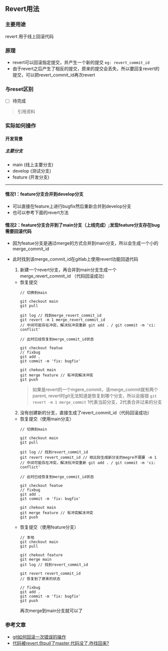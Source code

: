 ## Revert用法

### 主要用途
revert 用于线上回滚代码

### 原理
- revert可以回滚指定提交，并产生一个新的提交 `eg: revert_commit_id`
- 由于revert之后产生了相反的提交，原来的提交会丢失，所以要回复revert的提交，可以把revert_commit_id再次revert

### 与reset区别
- [ ] 待完成
> 引用资料

### 实际如何操作

#### 开发背景

##### 主要分支
  - main (线上主要分支)
  - develop (测试分支)
  - feature (开发分支)

***
#### 情况1：feature分支合并到develop分支
  - 可以直接在feature上进行bugfix然后重新合并到develop分支
  - 也可以参考下面的revert方法

#### 情况2：feature分支合并到了main分支（上线完成）;发现feature分支存在bug需要回滚代码

- 因为featue分支是通过merge的方式合并到main分支，所以会生成一个小的merge_commit_id

- 此时找到该merge_commit_id在gitlab上使用revert功能回退代码
  1. 新建一个revert分支，再合并到main分支生成一个merge_revert_commit_id （代码回滚成功）
    - 恢复提交
      ```
      // 切换到main
      
      git checkout main
      git pull
      
      git log // 找到merge_revert_commit_id
      git revert -m 1 merge_revert_commit_id
      // 中间可能存在冲突，解决玩冲突重新 git add . / git commit -m 'ci: conflict'
      
      // 此时已经恢复到merge_commit_id状态
      
      git checkout featue
      // fixbug
      git add .
      git commit -m 'fix: bugfix'
      
      git chekout main
      git merge feature // 有冲突解决冲突
      git push
      ```
      > 如果是revert的一个mgere_commit，该merge_commit就有两个parent, revert时git无法知道是恢复到哪个分支，所以会报错
      > `git revert -m 1 merge_commit`
      > 1代表当前分支，2代表合并过来的分支
  2. 没有创建新的分支，直接生成了revert_commit_id（代码回滚成功）
    - 恢复提交（使用main分支）
      ```
      // 切换到main
      
      git checkout main
      git pull
      
      git log // 找到revert_commit_id
      git revert revert_commit_id // 相比较生成新分支的megre不需要 -m 1
      // 中间可能存在冲突，解决玩冲突重新 git add . / git commit -m 'ci: conflict'
      
      // 此时已经恢复到merge_commit_id状态
      
      git checkout featue
      // fixbug
      git add .
      git commit -m 'fix: bugfix'
      
      git chekout main
      git merge feature // 有冲突解决冲突
      git push
      ```
     - 恢复提交（使用feature分支）
       ```
       // 本地
       git checkout main
       git pull
       
       git chekout feature
       git merge main
       git log // 找到revert_commit_id
       
       git revert revert_commit_id
       // 恢复到了原来的状态
       
       // fixbug
       git add .
       git commit -m 'fix: bugfix'
       git push
       
       ```
       再次merge到main分支就可以了

### 参考文章
- [git如何回滚一次错误的操作](https://juejin.cn/post/6844903647390744589)
- [代码被revert,你pull了master,代码没了,咋找回来?](https://juejin.cn/post/6856039543628693517)

